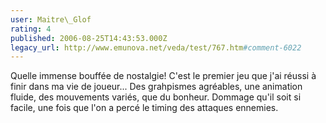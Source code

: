 ```yaml
---
user: Maitre\_Glof
rating: 4
published: 2006-08-25T14:43:53.000Z
legacy_url: http://www.emunova.net/veda/test/767.htm#comment-6022
---
```

Quelle immense bouffée de nostalgie! C'est le premier jeu que j'ai réussi à finir dans ma vie de joueur... Des grahpismes agréables, une animation fluide, des mouvements variés, que du bonheur. Dommage qu'il soit si facile, une fois que l'on a percé le timing des attaques ennemies.